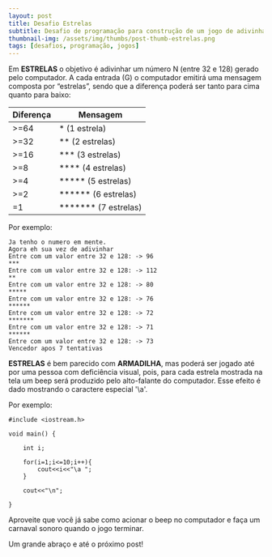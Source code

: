 ```yaml
---
layout: post
title: Desafio Estrelas
subtitle: Desafio de programação para construção de um jogo de adivinhação chamado estrelas
thumbnail-img: /assets/img/thumbs/post-thumb-estrelas.png
tags: [desafios, programação, jogos]
---
```


Em **ESTRELAS** o objetivo é adivinhar um número N (entre 32 e 128) gerado pelo computador. A cada entrada (G) o computador emitirá uma mensagem composta por “estrelas”, sendo que a diferença poderá ser tanto para cima quanto para baixo:

| Diferença | Mensagem             |
|-----------|----------------------|
| >=64      | *	 (1 estrela)        |
| >=32      | **	 (2 estrelas)      |
| >=16      | ***	 (3 estrelas)     |
| >=8       | ****	 (4 estrelas)    |
| >=4       | *****	 (5 estrelas)   |
| >=2       | ******	 (6 estrelas)  |
| =1        | *******	 (7 estrelas) |

Por exemplo:

```
Ja tenho o numero em mente.
Agora eh sua vez de adivinhar
Entre com um valor entre 32 e 128: -> 96
***
Entre com um valor entre 32 e 128: -> 112
**
Entre com um valor entre 32 e 128: -> 80
*****
Entre com um valor entre 32 e 128: -> 76
******
Entre com um valor entre 32 e 128: -> 72
*******
Entre com um valor entre 32 e 128: -> 71
******
Entre com um valor entre 32 e 128: -> 73
Vencedor apos 7 tentativas
```

**ESTRELAS** é bem parecido com **ARMADILHA**, mas poderá ser jogado até por uma pessoa com deficiência visual, pois, para cada estrela mostrada na tela um beep será produzido pelo alto-falante do computador. Esse efeito é dado mostrando o caractere especial '\a'. 

Por exemplo:

```
#include <iostream.h>

void main() {

    int i;
    
    for(i=1;i<=10;i++){
        cout<<i<<"\a ";
    }
    
    cout<<"\n";

}
```

Aproveite que você já sabe como acionar o beep no computador e faça um carnaval sonoro quando o jogo terminar.

Um grande abraço e até o próximo post!
